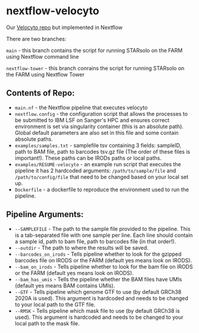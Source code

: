 # nextflow-velocyto
Our [Velocyto repo](https://github.com/cellgeni/velocyto) but implemented in Nextflow

There are two branches:

`main` - this branch contains the script for running STARsolo on the FARM using Nextflow command line

`nextflow-tower` - this branch conrains the script for running STARsolo on the FARM using Nextflow Tower

## Contents of Repo:
* `main.nf` - the Nextflow pipeline that executes velocyto
* `nextflow.config` - the configuration script that allows the processes to be submitted to IBM LSF on Sanger's HPC and ensures correct environment is set via singularity container (this is an absolute path). Global default parameters are also set in this file and some contain absolute paths.
* `examples/samples.txt` - samplefile tsv containing 3 fields: sampleID, path to BAM file, path to barcodes tsv.gz file (The order of these files is important!). These paths can be IRODs paths or local paths.
* `examples/RESUME-velocyto` - an example run script that executes the pipeline it has 2 hardcoded arguments: `/path/to/sample/file` and `/path/to/config/file` that need to be changed based on your local set up.
* `Dockerfile` - a dockerfile to reproduce the environment used to run the pipeline.

## Pipeline Arguments:
* `--SAMPLEFILE` - The path to the sample file provided to the pipeline. This is a tab-separated file with one sample per line. Each line should contain a sample id, path to bam file, path to barcodes file (in that order!).
* `--outdir` - The path to where the results will be saved.
* `--barcodes_on_irods` - Tells pipeline whether to look for the gzipped barcodes file on IRODS or the FARM (default yes means look on IRODS).
* `--bam_on_irods` - Tells pipeline whether to look for the bam file on IRODS or the FARM (default yes means look on IRODS).
* `--bam_has_umis` - Tells the pipeline whether the BAM files have UMIs (default yes means BAM contains UMIs).
* `--GTF` - Tells pipeline which genome GTF to use (by default GRCh38 2020A is used). This argument is hardcoded and needs to be changed to your local path to the GTF file.
* `--RMSK` - Tells pipeline which mask file to use (by default GRCh38 is used). This argument is hardcoded and needs to be changed to your local path to the mask file.
